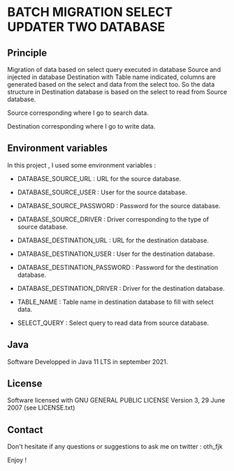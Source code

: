 # BATCH MIGRATION SELECT UPDATER TWO DATABASE
## Principle

Migration of data based on select query executed in database Source and injected in database Destination with Table name indicated, columns are generated based on the select and data from the select too.
So the data structure in Destination database is based on the select to read from Source database.

Source corresponding where I go to search data.

Destination corresponding where I go to write data. 

## Environment variables

In this project , I used some environment variables : 

- DATABASE_SOURCE_URL : URL for the source database.
- DATABASE_SOURCE_USER : User for the source database.
- DATABASE_SOURCE_PASSWORD : Password for the source database.
- DATABASE_SOURCE_DRIVER : Driver corresponding to the type of source database.

- DATABASE_DESTINATION_URL : URL for the destination database.
- DATABASE_DESTINATION_USER : User for the destination database.
- DATABASE_DESTINATION_PASSWORD : Password for the destination database.
- DATABASE_DESTINATION_DRIVER : Driver for the destination database.

- TABLE_NAME : Table name in destination database  to fill with select data.
- SELECT_QUERY : Select query to read data from source database.

## Java

Software Developped in Java 11 LTS in september 2021.

## License

Software licensed with GNU GENERAL PUBLIC LICENSE Version 3, 29 June 2007 (see LICENSE.txt)

## Contact

Don't hesitate if any questions or suggestions to ask me on twitter : oth_fjk

Enjoy !

